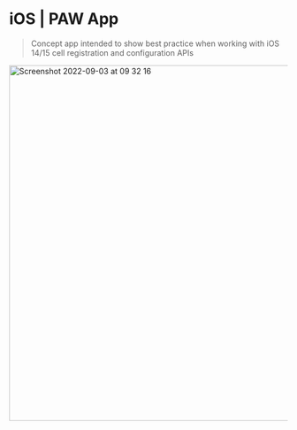 # iOS | PAW App
> Concept app intended to show best practice when working with iOS 14/15 cell registration and configuration APIs

<img width="643" alt="Screenshot 2022-09-03 at 09 32 16" src="https://user-images.githubusercontent.com/25435000/188262882-cbd026fe-f514-4295-b180-2f5ecbd6b557.png">
